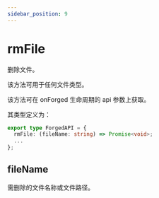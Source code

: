 ```yaml
---
sidebar_position: 9
---
```


# rmFile

删除文件。

该方法可用于任何文件类型。

该方法可在 onForged 生命周期的 api 参数上获取。

其类型定义为：

```typescript
export type ForgedAPI = {
  rmFile: (fileName: string) => Promise<void>;
  ...
};
```

## fileName

需删除的文件名称或文件路径。